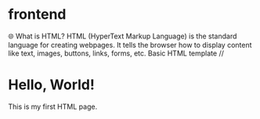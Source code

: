 # frontend
🌐 What is HTML?
HTML (HyperText Markup Language) is the standard language for creating webpages. It tells the browser how to display content like text, images, buttons, links, forms, etc.
Basic HTML template
//<!DOCTYPE html>
<html>
  <head>
    <title>My First Page</title>
  </head>
  <body>
    <h1>Hello, World!</h1>
    <p>This is my first HTML page.</p>
  </bodycfvdbfd
</html>


